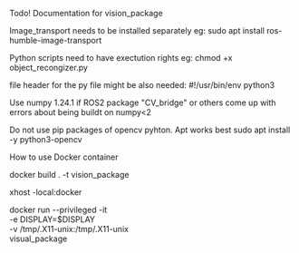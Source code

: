 Todo!
Documentation for vision_package

Image_transport needs to be installed separately eg: 
sudo apt install ros-humble-image-transport

Python scripts need to have exectution rights eg:
chmod +x object_recongizer.py

file header for the py file might be also needed: 
#!/usr/bin/env python3

Use numpy 1.24.1 if ROS2 package "CV_bridge" or others come up with errors about being buildt on numpy<2


Do not use pip packages of opencv pyhton. Apt works best
sudo apt install -y python3-opencv


How to use Docker container

docker build . -t vision_package

xhost -local:docker

docker run --privileged -it \
    -e DISPLAY=$DISPLAY \
    -v /tmp/.X11-unix:/tmp/.X11-unix \
    visual_package

